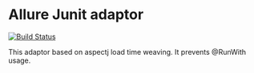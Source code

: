 # Allure Junit adaptor

[![Build Status](https://travis-ci.org/d10xa/allure-junit-aspectj-adaptor.svg?branch=master)](https://travis-ci.org/d10xa/allure-junit-aspectj-adaptor)

This adaptor based on aspectj load time weaving.
It prevents @RunWith usage.

